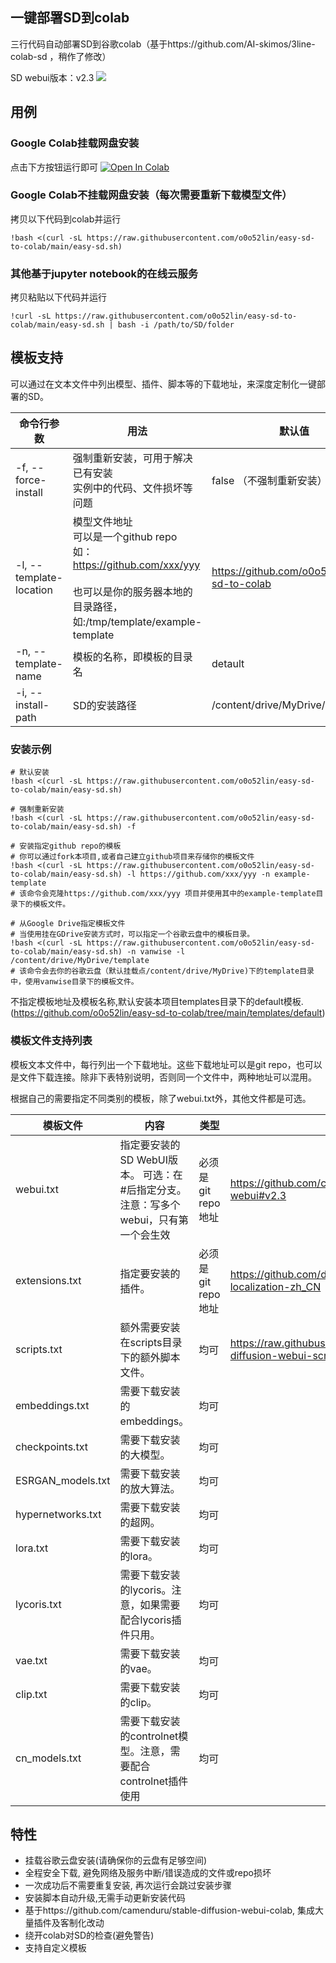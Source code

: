 ## 一键部署SD到colab

三行代码自动部署SD到谷歌colab（基于https://github.com/AI-skimos/3line-colab-sd ，稍作了修改）

SD webui版本：v2.3
![](main.png)

## 用例
### Google Colab挂载网盘安装
点击下方按钮运行即可
[![Open In Colab](https://colab.research.google.com/assets/colab-badge.svg)](https://colab.research.google.com/github/o0o52lin/easy-sd-to-colab/blob/main/easy-sd.ipynb?so-easy-right?)

### Google Colab不挂载网盘安装（每次需要重新下载模型文件）
拷贝以下代码到colab并运行
```
!bash <(curl -sL https://raw.githubusercontent.com/o0o52lin/easy-sd-to-colab/main/easy-sd.sh)
```

### 其他基于jupyter notebook的在线云服务
拷贝粘贴以下代码并运行
```
!curl -sL https://raw.githubusercontent.com/o0o52lin/easy-sd-to-colab/main/easy-sd.sh | bash -i /path/to/SD/folder
```

## 模板支持
可以通过在文本文件中列出模型、插件、脚本等的下载地址，来深度定制化一键部署的SD。
<table>
	<thead>
		<tr>
			<th width="20%">命令行参数</th>
			<th width="45%">用法</th>
			<th width="35%">默认值</th>
		</tr>
	</thead>
	<tbody>
		<tr>
			<td>-f, --force-install</td>
			<td>强制重新安装，可用于解决已有安装<br>实例中的代码、文件损坏等问题</td>
			<td>false （不强制重新安装）</td>
		</tr>
		<tr>
			<td>-l, --template-location</td>
			<td>模型文件地址<br>可以是一个github repo<br>如：<a href="https://github.com/xxx/yyy">https://github.com/xxx/yyy</a><br><br>也可以是你的服务器本地的目录路径，如:/tmp/template/example-template</td>
			<td><a href="https://github.com/o0o52lin/easy-sd-to-colab">https://github.com/o0o52lin/easy-sd-to-colab</a></td>
		</tr>
		<tr>
			<td>-n, --template-name</td>
			<td>模板的名称，即模板的目录名</td>
			<td>detault</td>
		</tr>
		<tr>
			<td>-i, --install-path</td>
			<td>SD的安装路径</td>
			<td>/content/drive/MyDrive/SD</td>
		</tr>
	</tbody>
</table>

### 安装示例
```
# 默认安装
!bash <(curl -sL https://raw.githubusercontent.com/o0o52lin/easy-sd-to-colab/main/easy-sd.sh)

# 强制重新安装
!bash <(curl -sL https://raw.githubusercontent.com/o0o52lin/easy-sd-to-colab/main/easy-sd.sh) -f

# 安装指定github repo的模板
# 你可以通过fork本项目,或者自己建立github项目来存储你的模板文件
!bash <(curl -sL https://raw.githubusercontent.com/o0o52lin/easy-sd-to-colab/main/easy-sd.sh) -l https://github.com/xxx/yyy -n example-template
# 该命令会克隆https://github.com/xxx/yyy 项目并使用其中的example-template目录下的模板文件。

# 从Google Drive指定模板文件
# 当使用挂在GDrive安装方式时，可以指定一个谷歌云盘中的模板目录。
!bash <(curl -sL https://raw.githubusercontent.com/o0o52lin/easy-sd-to-colab/main/easy-sd.sh) -n vanwise -l /content/drive/MyDrive/template
# 该命令会去你的谷歌云盘（默认挂载点/content/drive/MyDrive)下的template目录中，使用vanwise目录下的模板文件。
```

不指定模板地址及模板名称,默认安装本项目templates目录下的default模板. (https://github.com/o0o52lin/easy-sd-to-colab/tree/main/templates/default)

### 模板文件支持列表
模板文本文件中，每行列出一个下载地址。这些下载地址可以是git repo，也可以是文件下载连接。除非下表特别说明，否则同一个文件中，两种地址可以混用。

根据自己的需要指定不同类别的模板，除了webui.txt外，其他文件都是可选。

|模板文件|内容|类型|例子|
|---|---|---|---|
|webui.txt|指定要安装的SD WebUI版本。 可选：在#后指定分支。注意：写多个webui，只有第一个会生效|必须是git repo地址|https://github.com/camenduru/stable-diffusion-webui#v2.3|
|extensions.txt|指定要安装的插件。|必须是git repo地址|https://github.com/dtlnor/stable-diffusion-webui-localization-zh_CN|
|scripts.txt|额外需要安装在scripts目录下的额外脚本文件。|均可|https://raw.githubusercontent.com/camenduru/stable-diffusion-webui-scripts/main/run_n_times.py|
|embeddings.txt|需要下载安装的embeddings。|均可|
|checkpoints.txt|需要下载安装的大模型。|均可|
|ESRGAN_models.txt|需要下载安装的放大算法。|均可|
|hypernetworks.txt|需要下载安装的超网。|均可|
|lora.txt|需要下载安装的lora。|均可|
|lycoris.txt|需要下载安装的lycoris。注意，如果需要配合lycoris插件只用。|均可|
|vae.txt|需要下载安装的vae。|均可|
|clip.txt|需要下载安装的clip。|均可|
|cn_models.txt|需要下载安装的controlnet模型。注意，需要配合controlnet插件使用|均可|

## 特性
* 挂载谷歌云盘安装(请确保你的云盘有足够空间)
* 全程安全下载, 避免网络及服务中断/错误造成的文件或repo损坏
* 一次成功后不需要重复安装, 再次运行会跳过安装步骤
* 安装脚本自动升级,无需手动更新安装代码
* 基于https://github.com/camenduru/stable-diffusion-webui-colab, 集成大量插件及客制化改动
* 绕开colab对SD的检查(避免警告)
* 支持自定义模板
